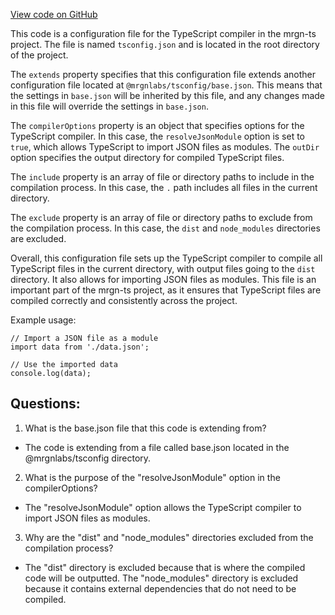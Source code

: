 [View code on GitHub](https://github.com/mrgnlabs/mrgn-ts/packages/mrgn-common/tsconfig.json)

This code is a configuration file for the TypeScript compiler in the mrgn-ts project. The file is named `tsconfig.json` and is located in the root directory of the project. 

The `extends` property specifies that this configuration file extends another configuration file located at `@mrgnlabs/tsconfig/base.json`. This means that the settings in `base.json` will be inherited by this file, and any changes made in this file will override the settings in `base.json`.

The `compilerOptions` property is an object that specifies options for the TypeScript compiler. In this case, the `resolveJsonModule` option is set to `true`, which allows TypeScript to import JSON files as modules. The `outDir` option specifies the output directory for compiled TypeScript files.

The `include` property is an array of file or directory paths to include in the compilation process. In this case, the `.` path includes all files in the current directory.

The `exclude` property is an array of file or directory paths to exclude from the compilation process. In this case, the `dist` and `node_modules` directories are excluded.

Overall, this configuration file sets up the TypeScript compiler to compile all TypeScript files in the current directory, with output files going to the `dist` directory. It also allows for importing JSON files as modules. This file is an important part of the mrgn-ts project, as it ensures that TypeScript files are compiled correctly and consistently across the project. 

Example usage:
```
// Import a JSON file as a module
import data from './data.json';

// Use the imported data
console.log(data);
```
## Questions: 
 1. What is the base.json file that this code is extending from?
- The code is extending from a file called base.json located in the @mrgnlabs/tsconfig directory.

2. What is the purpose of the "resolveJsonModule" option in the compilerOptions?
- The "resolveJsonModule" option allows the TypeScript compiler to import JSON files as modules.

3. Why are the "dist" and "node_modules" directories excluded from the compilation process?
- The "dist" directory is excluded because that is where the compiled code will be outputted. The "node_modules" directory is excluded because it contains external dependencies that do not need to be compiled.